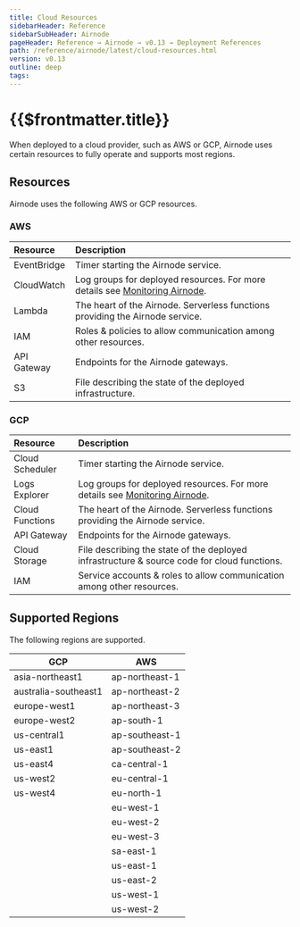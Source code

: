 ```yaml
---
title: Cloud Resources
sidebarHeader: Reference
sidebarSubHeader: Airnode
pageHeader: Reference → Airnode → v0.13 → Deployment References
path: /reference/airnode/latest/cloud-resources.html
version: v0.13
outline: deep
tags:
---
```


<VersionWarning/>

<PageHeader/>

<SearchHighlight/>

<FlexStartTag/>

# {{$frontmatter.title}}

When deployed to a cloud provider, such as AWS or GCP, Airnode uses certain
resources to fully operate and supports most regions.

## Resources

Airnode uses the following AWS or GCP resources.

### AWS

| Resource    | Description                                                                                                                    |
| :---------- | :----------------------------------------------------------------------------------------------------------------------------- |
| EventBridge | Timer starting the Airnode service.                                                                                            |
| CloudWatch  | Log groups for deployed resources. For more details see [Monitoring Airnode](/reference/airnode/latest/understand/monitor.md). |
| Lambda      | The heart of the Airnode. Serverless functions providing the Airnode service.                                                  |
| IAM         | Roles & policies to allow communication among other resources.                                                                 |
| API Gateway | Endpoints for the Airnode gateways.                                                                                            |
| S3          | File describing the state of the deployed infrastructure.                                                                      |

### GCP

| Resource        | Description                                                                                                                    |
| :-------------- | :----------------------------------------------------------------------------------------------------------------------------- |
| Cloud Scheduler | Timer starting the Airnode service.                                                                                            |
| Logs Explorer   | Log groups for deployed resources. For more details see [Monitoring Airnode](/reference/airnode/latest/understand/monitor.md). |
| Cloud Functions | The heart of the Airnode. Serverless functions providing the Airnode service.                                                  |
| API Gateway     | Endpoints for the Airnode gateways.                                                                                            |
| Cloud Storage   | File describing the state of the deployed infrastructure & source code for cloud functions.                                    |
| IAM             | Service accounts & roles to allow communication among other resources.                                                         |

## Supported Regions

The following regions are supported.

| GCP                  | AWS            |
| -------------------- | -------------- |
| asia-northeast1      | ap-northeast-1 |
| australia-southeast1 | ap-northeast-2 |
| europe-west1         | ap-northeast-3 |
| europe-west2         | ap-south-1     |
| us-central1          | ap-southeast-1 |
| us-east1             | ap-southeast-2 |
| us-east4             | ca-central-1   |
| us-west2             | eu-central-1   |
| us-west4             | eu-north-1     |
|                      | eu-west-1      |
|                      | eu-west-2      |
|                      | eu-west-3      |
|                      | sa-east-1      |
|                      | us-east-1      |
|                      | us-east-2      |
|                      | us-west-1      |
|                      | us-west-2      |

<FlexEndTag/>
